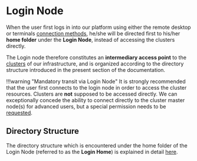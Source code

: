 # Login Node

When the user first logs in into our platform using either the remote desktop or terminals [connection methods](../../remote-connection/overview.md), he/she will be directed first to his/her **home folder** under the **Login Node**, instead of accessing the clusters directly. 

The Login node therefore constitutes an **intermediary access point** to the [clusters](../clusters/overview.md) of our infrastructure, and is organized according to the directory structure introduced in the present section of the documentation.

!!!warning "Mandatory transit via Login Node"
    It is strongly recommended that the user first connects to the login node in order to access the cluster resources. Clusters are **not** supposed to be accessed directly. We can exceptionally concede the ability to connect directly to the cluster master node(s) for advanced users, but a special permission needs to be [requested](../../ui/support.md).
    
## Directory Structure

The directory structure which is encountered under the home folder of the Login Node (referred to as the **Login Home**) is explained in detail [here](directories.md).

